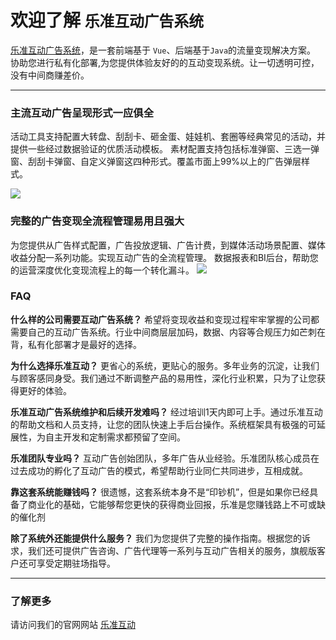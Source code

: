 # 欢迎了解 `乐准互动广告系统`

[乐准互动广告系统](https://www.lezhun.com)，是一套前端基于 `Vue`、后端基于`Java`的流量变现解决方案。 协助您进行私有化部署,为您提供体验友好的的互动变现系统。让一切透明可控，没有中间商赚差价。

---

### 主流互动广告呈现形式一应俱全

活动工具支持配置大转盘、刮刮卡、砸金蛋、娃娃机、套圈等经典常见的活动，并提供一些经过数据验证的优质活动模板。
素材配置支持包括标准弹窗、三选一弹窗、刮刮卡弹窗、自定义弹窗这四种形式。覆盖市面上99%以上的广告弹层样式。

![](https://static.cj0001.cn/lezhun/assets/img/feature_1.png)

### 完整的广告变现全流程管理易用且强大

为您提供从广告样式配置，广告投放逻辑、广告计费，到媒体活动场景配置、媒体收益分配一系列功能。实现互动广告的全流程管理。
数据报表和BI后台，帮助您的运营深度优化变现流程上的每一个转化漏斗。
![](https://static.cj0001.cn/lezhun/assets/img/feature_2.png)


### FAQ

**什么样的公司需要互动广告系统？**
希望将变现收益和变现过程牢牢掌握的公司都需要自己的互动广告系统。行业中间商层层加码，数据、内容等合规压力如芒刺在背，私有化部署才是最好的选择。

**为什么选择乐准互动？**
更省心的系统，更贴心的服务。多年业务的沉淀，让我们与顾客感同身受。我们通过不断调整产品的易用性，深化行业积累，只为了让您获得更好的体验。

**乐准互动广告系统维护和后续开发难吗？**
经过培训1天内即可上手。通过乐准互动的帮助文档和人员支持，让您的团队快速上手后台操作。系统框架具有极强的可延展性，为自主开发和定制需求都预留了空间。

**乐准团队专业吗？**
互动广告创始团队，多年广告从业经验。乐准团队核心成员在过去成功的孵化了互动广告的模式，希望帮助行业同仁共同进步，互相成就。

**靠这套系统能赚钱吗？**
很遗憾，这套系统本身不是“印钞机”，但是如果你已经具备了商业化的基础，它能够帮您更快的获得商业回报，乐准是您赚钱路上不可或缺的催化剂

**除了系统外还能提供什么服务？**
我们为您提供了完整的操作指南。根据您的诉求，我们还可提供广告咨询、广告代理等一系列与互动广告相关的服务，旗舰版客户还可享受定期驻场指导。

---


### 了解更多

请访问我们的官网网站 [乐准互动](https://www.lezhun.com)





